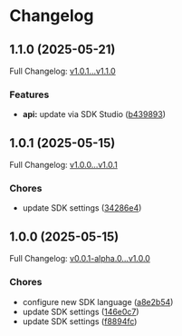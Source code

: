 # Changelog

## 1.1.0 (2025-05-21)

Full Changelog: [v1.0.1...v1.1.0](https://github.com/GouniManikumar12/admesh-python/compare/v1.0.1...v1.1.0)

### Features

* **api:** update via SDK Studio ([b439893](https://github.com/GouniManikumar12/admesh-python/commit/b439893d9a5f202ad3233c1fee87b5873fd56488))

## 1.0.1 (2025-05-15)

Full Changelog: [v1.0.0...v1.0.1](https://github.com/GouniManikumar12/admesh-python/compare/v1.0.0...v1.0.1)

### Chores

* update SDK settings ([34286e4](https://github.com/GouniManikumar12/admesh-python/commit/34286e42c6a5d189c37155c6f7473bc7353c323c))

## 1.0.0 (2025-05-15)

Full Changelog: [v0.0.1-alpha.0...v1.0.0](https://github.com/GouniManikumar12/admesh-python/compare/v0.0.1-alpha.0...v1.0.0)

### Chores

* configure new SDK language ([a8e2b54](https://github.com/GouniManikumar12/admesh-python/commit/a8e2b5416a53623b734ea1b461087ffbc9e87d56))
* update SDK settings ([146e0c7](https://github.com/GouniManikumar12/admesh-python/commit/146e0c7d7d4b7c9c60a23efec1aded91e1c2633d))
* update SDK settings ([f8894fc](https://github.com/GouniManikumar12/admesh-python/commit/f8894fc400a82aa9cd4179cb752b9ebe29c961bb))
